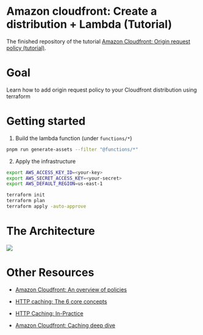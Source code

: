 # Amazon cloudfront: Create a distribution + Lambda (Tutorial) 

The finished repository of the tutorial [Amazon Cloudfront: Origin request policy (tutorial)](https://www.jerrychang.ca/writing/amazon-cloudfront-origin-request-policy).

# Goal

Learn how to add origin request policy to your Cloudfront distribution using terraform

# Getting started

1. Build the lambda function (under `functions/*`)

```sh
pnpm run generate-assets --filter "@functions/*"
```

2. Apply the infrastructure

```sh
export AWS_ACCESS_KEY_ID=<your-key>
export AWS_SECRET_ACCESS_KEY=<your-secret>
export AWS_DEFAULT_REGION=us-east-1

terraform init
terraform plan
terraform apply -auto-approve
```

# The Architecture

<img src="https://www.jerrychang.ca/images/cloudfront-tutorial-architecture.png" />

# Other Resources

- [Amazon Cloudfront: An overview of policies](https://www.jerrychang.ca/writing/amazon-cloudfront-an-overview-of-policies)

- [HTTP caching: The 6 core concepts](https://www.jerrychang.ca/writing/http-caching-the-6-core-concepts)

- [HTTP Caching: In-Practice](https://www.jerrychang.ca/writing/http-caching-in-practice)

- [Amazon Cloudfront: Caching deep dive](https://www.jerrychang.ca/writing/amazon-cloudfront-caching-deep-dive)
